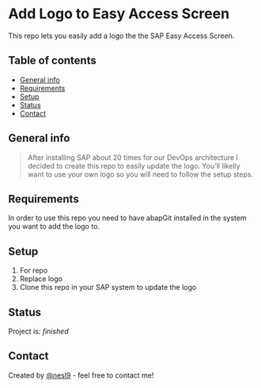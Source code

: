 # Add Logo to Easy Access Screen
   This repo lets you easily add a logo the the SAP Easy Access Screen. 
## Table of contents
* [General info](#general-info)
* [Requirements](#requirements)
* [Setup](#setup)
* [Status](#status)
* [Contact](#contact)


## General info
> After installing SAP about 20 times for our DevOps architecture I decided to create this repo to easily update the logo. You'll likelly want to use your own logo so you will need to follow the setup steps. 

## Requirements
In order to use this repo you need to have abapGit installed in the system you want to add the logo to. 

## Setup
1. For repo
2. Replace logo
3. Clone this repo in your SAP system to update the logo

## Status
Project is: _finished_

## Contact
Created by [@nesl9](https://www.10xcoding.com/) - feel free to contact me!
